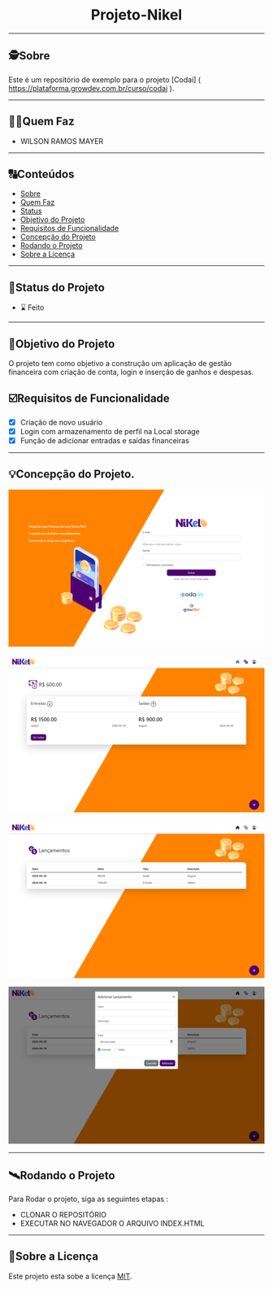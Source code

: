 <h1 align="center">
     Projeto-Nikel
</h1>

---

## 🕵Sobre

Este é um repositório de exemplo para o projeto [Codaí] ( https://plataforma.growdev.com.br/curso/codai ).

---

## 🧑‍🦰Quem Faz

- WILSON RAMOS MAYER

---

## 🔠Conteúdos

<!--ts-->

- [Sobre](#sobre)
- [Quem Faz](#-quem-faz)
- [Status](#status)
- [Objetivo do Projeto](#objetivo-do-projeto)
- [Requisitos de Funcionalidade](#requisitos-de-funcionalidade)
- [Concepção do Projeto](#concepcao-do-projeto)
- [Rodando o Projeto](#rodando-o-projeto)
- [Sobre a Licença](#sobre-a-licença)
<!--te-->

---

## 🧭Status do Projeto

- ⌛ Feito

---

## 🎯Objetivo do Projeto

O projeto tem como objetivo a construção um aplicação de gestão financeira com criação de conta, login e inserção de ganhos e despesas.

## ☑️Requisitos de Funcionalidade

- [x] Criação de novo usuário
- [x] Login com armazenamento de perfil na Local storage
- [x] Função de adicionar entradas e saídas financeiras

---

## 💡Concepção do Projeto.

![Untitled](./public/assets/images/index.html.png)

![Untitled](./public/assets/images/home.png)

![Untitled](./public/assets/images/transactions.png)

![Untitled](./public/assets/images/new_transactions.png)

---

## 🛰Rodando o Projeto

Para Rodar o projeto, siga as seguintes etapas :

- CLONAR O REPOSITÓRIO
- EXECUTAR NO NAVEGADOR O ARQUIVO INDEX.HTML

---

## 📝Sobre a Licença

Este projeto esta sobe a licença [MIT](./LICENSE).
